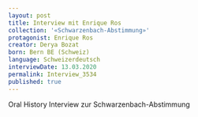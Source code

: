 ```yaml
---
layout: post
title: Interview mit Enrique Ros
collection: '«Schwarzenbach-Abstimmung»'
protagonist: Enrique Ros
creator: Derya Bozat
born: Bern BE (Schweiz)
language: Schweizerdeutsch
interviewDate: 13.03.2020
permalink: Interview_3534
published: true
---
```

Oral History Interview zur Schwarzenbach-Abstimmung
